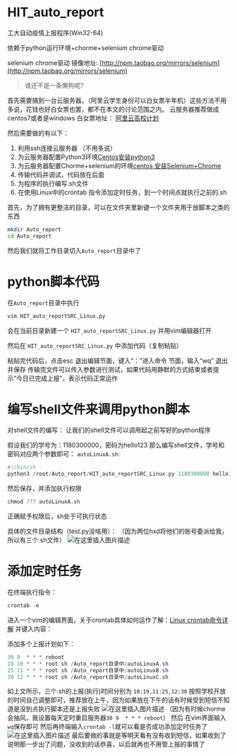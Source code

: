 # HIT_auto_report
工大自动疫情上报程序(Win32-64)

依赖于python运行环境+chorme+selenium chrome驱动

selenium chrome驱动 镜像地址: [http://npm.taobao.org/mirrors/selenium](http://npm.taobao.org/mirrors/selenium)

> 谁还不是一条懒狗呢?



首先需要搞到一台云服务器，（阿里云学生身份可以白女票半年机）这些方法不用多说，花钱也好白女票也罢，都不在本文的讨论范围之内。
云服务器推荐做成centos7或者是windows
白女票地址：
[阿里云高校计划](https://developer.aliyun.com/adc/student/?source=5176.11533457&userCode=99tdlj0h&type=copy)

然后需要做的有以下：

 1. 利用ssh连接云服务器 （不用多说）
 2. 为云服务器配置Python3环境[Centos安装python3](https://blog.csdn.net/qq_42196922/article/details/90379239)
 3. 为云服务器配置Chorme+selenium的环境[centos 安装Selenium+Chrome](https://www.cnblogs.com/erhao9767/p/11369876.html)
 4. 传输代码并调试，代码放在后面
 5. 为程序的执行编写.sh文件
 6. 在使用Linux中的crontab 指令添加定时任务，到一个时间点就执行之前的.sh
 
 
 首先，为了拥有更整洁的目录，可以在文件夹里新键一个文件夹用于放脚本之类的东西
 

```bash
mkdir Auto_report
cd Auto_report
```
然后我们就将工作目录切入`Auto_report`目录中了

# python脚本代码
在`Auto_report`目录中执行
```bash
vim HIT_auto_reportSRC_Linux.py
```
会在当前目录新建一个 `HIT_auto_reportSRC_Linux.py`  并用vim编辑器打开

然后在 `HIT_auto_reportSRC_Linux.py` 中添加代码（复制粘贴）


粘贴完代码后，点击esc 退出编辑节面，键入“：”进入命令 节面，输入“wq” 退出并保存
传输完文件可以传入参数进行测试，如果代码用静默的方式结束或者提示“今日已完成上报”，表示代码正常运作
# 编写shell文件来调用python脚本
对shell文件的编写：
让我们的shell文件可以调用起之前写好的python程序

假设我们的学号为：1180300000，密码为hello123
那么编写shell文件，学号和密码对应两个参数即可：
`autoLinuxA.sh`:
```powershell
#!/bin/sh
python3 /root/Auto_report/HIT_auto_reportSRC_Linux.py 1180300000 hello123
```
然后保存，并添加执行权限

```powershell
chmod 777 autoLinuxA.sh
```
正确赋予权限后，sh处于可执行状态

具体的文件目录结构（test.py没啥用）：
（因为两位hxd将他们的账号委派给我，所以有三个.sh文件）
![在这里插入图片描述](https://img-blog.csdnimg.cn/20200716214703585.png)
# 添加定时任务
在终端执行指令：

```powershell
crontab -e 
```
进入一个vim的编辑界面，关于crontab具体如何运作了解：[Linux crontab命令详解](https://www.cnblogs.com/ftl1012/p/crontab.html)
并键入内容：

添加多个上报计划如下：
```powershell
30 9  * * * reboot
19 10 * * * root sh /Auto_report目录中/autoLinuxA.sh
25 11 * * * root sh /Auto_report目录中/autoLinuxB.sh
30 12 * * * root sh /Auto_report目录中/autoLinuxC.sh
```
如上文所示，三个.sh的上报(执行)时间分别为 `10:19,11:25,12:30`
按照学校开放的时间自己调整即可，推荐放在上午，因为如果放在下午的话有时候受到短信不知道是没到点执行脚本还是上报失败
![在这里插入图片描述](https://img-blog.csdnimg.cn/20200716215022899.png)
（因为有时候chorme会抽风，我设置每天定时重启服务器`30 9  * * * reboot`）
然后 在vim界面输入`wq`保存即可
然后再终端输入`crontab -l`就可以看是否成功添加定时任务了
![在这里插入图片描述](https://img-blog.csdnimg.cn/20200716215442669.png)
最后要做的事就是等明天看有没有收到短信，如果收到了说明那一步出了问题，没收到的话恭喜，以后就再也不用管上报的事情了